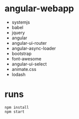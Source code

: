 # angular-webapp

* systemjs
* babel
* jquery
* angular
* angular-ui-router
* angular-async-loader
* bootstrap
* font-awesome
* angular-ui-select
* animate.css
* lodash

# runs

```
npm install
npm start
``` 
